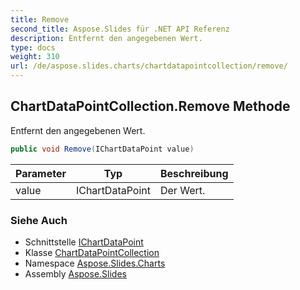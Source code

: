 ```yaml
---
title: Remove
second_title: Aspose.Slides für .NET API Referenz
description: Entfernt den angegebenen Wert.
type: docs
weight: 310
url: /de/aspose.slides.charts/chartdatapointcollection/remove/
---
```


## ChartDataPointCollection.Remove Methode

Entfernt den angegebenen Wert.

```csharp
public void Remove(IChartDataPoint value)
```

| Parameter | Typ | Beschreibung |
| --- | --- | --- |
| value | IChartDataPoint | Der Wert. |

### Siehe Auch

* Schnittstelle [IChartDataPoint](../../ichartdatapoint)
* Klasse [ChartDataPointCollection](../../chartdatapointcollection)
* Namespace [Aspose.Slides.Charts](../../chartdatapointcollection)
* Assembly [Aspose.Slides](../../../)

<!-- NICHT BEARBEITEN: generiert von xmldocmd für Aspose.Slides.dll -->
